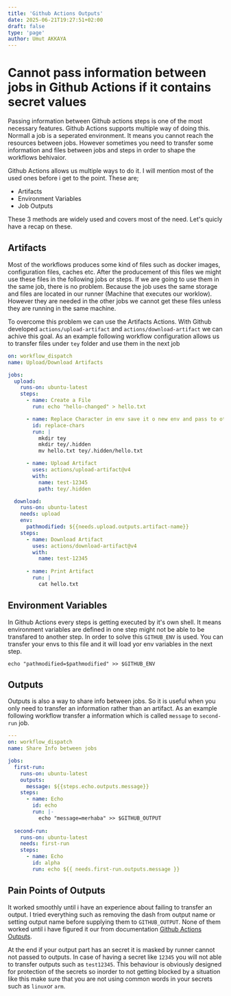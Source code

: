 ```yaml
---
title: 'Github Actions Outputs'
date: 2025-06-21T19:27:51+02:00
draft: false
type: 'page'
author: Umut AKKAYA
---
```

# Cannot pass information between jobs in Github Actions if it contains secret values

Passing information between Github actions steps is one of the most necessary features. Github Actions supports multiple way of doing this. Normall a job is a seperated environment. It means you cannot reach the resources between jobs. However sometimes you need to transfer some information and files between jobs and steps in order to shape the workflows behivaior.

Github Actions allows us multiple ways to do it. I will mention most of the used ones before i get to the point. These are;

- Artifacts
- Environment Variables
- Job Outputs

These 3 methods are widely used and covers most of the need. Let's quicly have a recap on these.

## Artifacts

Most of the workflows produces some kind of files such as docker images, configuration files, caches etc. After the producement of this files we might use these files in the following jobs or steps. If we are going to use them in the same job, there is no problem. Because the job uses the same storage and files are located in our runner (Machine that executes our worklow). However they are needed in the other jobs we cannot get these files unless they are running in the same machine.

To overcome this problem we can use the Artifacts Actions. With Github developed `actions/upload-artifact` and `actions/download-artifact` we can achive this goal. As an example following workflow configuration allows us to transfer files under `tey` folder and use them in the next job

```yaml
on: workflow_dispatch
name: Upload/Download Artifacts

jobs:
  upload:
    runs-on: ubuntu-latest
    steps:
      - name: Create a File
        run: echo "hello-changed" > hello.txt

      - name: Replace Character in env save it o new env and pass to other step
        id: replace-chars
        run: |
          mkdir tey
          mkdir tey/.hidden
          mv hello.txt tey/.hidden/hello.txt

      - name: Upload Artifact
        uses: actions/upload-artifact@v4
        with:
          name: test-12345
          path: tey/.hidden

  download:
    runs-on: ubuntu-latest
    needs: upload
    env:
      pathmodified: ${{needs.upload.outputs.artifact-name}}
    steps:
      - name: Download Artifact
        uses: actions/download-artifact@v4
        with:
          name: test-12345
      
      - name: Print Artifact
        run: |
          cat hello.txt
```

## Environment Variables

In Github Actions every steps is getting executed by it's own shell. It means environment variables are defined in one step might not be able to be transfared to another step. In order to solve this `GITHUB_ENV` is used. You can transfer your envs to this file and it will load yor env variables in the next step.

```shell
echo "pathmodified=$pathmodified" >> $GITHUB_ENV
```

## Outputs

Outputs is also a way to share info between jobs. So it is useful when you only need to transfer an information rather than an artifact. As an example following workflow transfer a information which is called `message` to `second-run` job.

```yaml
---
on: workflow_dispatch
name: Share Info between jobs

jobs:
  first-run:
    runs-on: ubuntu-latest
    outputs:
      message: ${{steps.echo.outputs.message}}
    steps:
      - name: Echo
        id: echo
        run: |-
          echo "message=merhaba" >> $GITHUB_OUTPUT
  
  second-run:
    runs-on: ubuntu-latest
    needs: first-run
    steps:
      - name: Echo
        id: alpha
        run: echo ${{ needs.first-run.outputs.message }}
```
## Pain Points of Outputs

It worked smoothly until i have an experience about failing to transfer an output. I tried everything such as removing the dash from output name or setting output name before supplying them to `GITHUB_OUTPUT`. None of them worked until i have figured it our from documentation [Github Actions Outputs](https://docs.github.com/en/actions/writing-workflows/choosing-what-your-workflow-does/passing-information-between-jobs#overview).

At the end if your output part has an secret it is masked by runner cannot not passed to outputs. In case of having a secret like `12345` you will not able to transfer outputs such as `test12345`. This behaviour is obviously designed for protection of the secrets so inorder to not getting blocked by a situation like this make sure that you are not using common words in your secrets such as `linux`or `arm`.